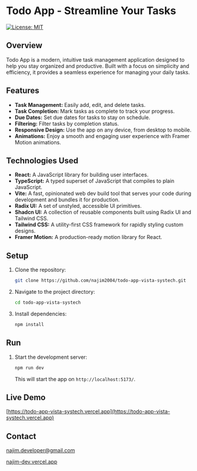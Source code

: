 # Todo App - Streamline Your Tasks

[![License: MIT](https://img.shields.io/badge/License-MIT-yellow.svg)](https://opensource.org/licenses/MIT)

## Overview

Todo App is a modern, intuitive task management application designed to help you stay organized and productive. Built with a focus on simplicity and efficiency, it provides a seamless experience for managing your daily tasks.

## Features

*   **Task Management:** Easily add, edit, and delete tasks.
*   **Task Completion:** Mark tasks as complete to track your progress.
*   **Due Dates:** Set due dates for tasks to stay on schedule.
*   **Filtering:** Filter tasks by completion status.
*   **Responsive Design:** Use the app on any device, from desktop to mobile.
*   **Animations:** Enjoy a smooth and engaging user experience with Framer Motion animations.

## Technologies Used

*   **React:** A JavaScript library for building user interfaces.
*   **TypeScript:** A typed superset of JavaScript that compiles to plain JavaScript.
*   **Vite:** A fast, opinionated web dev build tool that serves your code during development and bundles it for production.
*   **Radix UI:** A set of unstyled, accessible UI primitives.
*   **Shadcn UI:** A collection of reusable components built using Radix UI and Tailwind CSS.
*   **Tailwind CSS:** A utility-first CSS framework for rapidly styling custom designs.
*   **Framer Motion:** A production-ready motion library for React.

## Setup

1.  Clone the repository:

    ```bash
    git clone https://github.com/najim2004/todo-app-vista-systech.git
    ```

2.  Navigate to the project directory:

    ```bash
    cd todo-app-vista-systech
    ```

3.  Install dependencies:

    ```bash
    npm install
    ```

## Run

1.  Start the development server:

    ```bash
    npm run dev
    ```

    This will start the app on `http://localhost:5173/`.

## Live Demo

[https://todo-app-vista-systech.vercel.app](https://todo-app-vista-systech.vercel.app)

## Contact

[najim.developer@gmail.com](mailto:najim.developer@gmail.com)

[najim-dev.vercel.app](https://najim-dev.vercel.app/)
